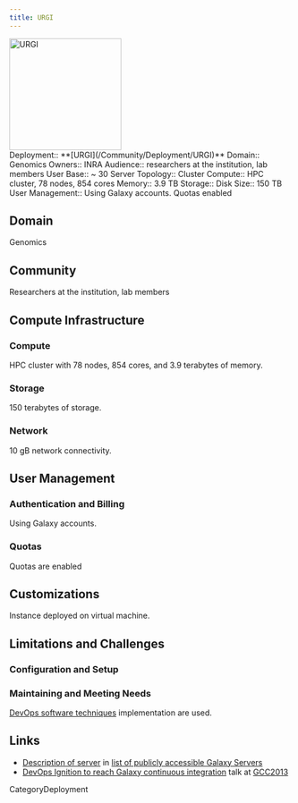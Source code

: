 ```yaml
---
title: URGI
---
```

<div class='center'>
<a href='https://urgi.versailles.inra.fr/'><img src='/Images/Logos/URGILogo.png' alt='URGI' height="200" /></a>
</div>



<div class='deploymentbox'>
 Deployment:: **[URGI](/Community/Deployment/URGI)**
 Domain:: Genomics
 Owners:: INRA
 Audience:: researchers at the institution, lab members
 User Base:: ~ 30
 Server Topology:: Cluster
 Compute:: HPC cluster, 78 nodes, 854 cores
 Memory:: 3.9 TB
 Storage:: 
 Disk Size:: 150 TB
 User Management:: Using Galaxy accounts.  Quotas enabled
</div>

## Domain

Genomics

## Community

Researchers at the institution, lab members

## Compute Infrastructure

### Compute

HPC cluster with 78 nodes, 854 cores, and 3.9 terabytes of memory.

### Storage

150 terabytes of storage.

### Network

10 gB network connectivity.

## User Management

### Authentication and Billing

Using Galaxy accounts.

### Quotas

Quotas are enabled

## Customizations

Instance deployed on virtual machine.

## Limitations and Challenges

### Configuration and Setup

### Maintaining and Meeting Needs

[DevOps software techniques](/Events/GCC2013/Abstracts/Talks#devops-ignition-to-reach-galaxy-continuous-integration) implementation are used.

## Links

* [Description of server](/PublicGalaxyServers#inra-urgi) in [list of publicly accessible Galaxy Servers](/PublicGalaxyServers)
* [DevOps Ignition to reach Galaxy continuous integration](/Events/GCC2013/Abstracts/Talks#devops-ignition-to-reach-galaxy-continuous-integration) talk at [GCC2013](/Events/GCC2013)

CategoryDeployment
